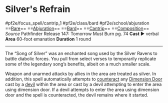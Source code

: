 # Silver's Refrain
#pf2e/focus_spell/cantrip_1 #pf2e/class/bard #pf2e/school/abjuration 
==[Rare](../../../../../TTRPGShare-Pathfinder-2E-Vault/rules/traits/rare.md)== ==[Abjuration](../../../../../TTRPGShare-Pathfinder-2E-Vault/rules/traits/abjuration.md)== ==[Bard](../../../../../TTRPGShare-Pathfinder-2E-Vault/rules/traits/bard.md)== ==[Cantrip](../../../../../TTRPGShare-Pathfinder-2E-Vault/rules/traits/cantrip.md)== ==[Composition](../../../../../TTRPGShare-Pathfinder-2E-Vault/rules/traits/composition.md)==
*Source* Pathfinder Release 147: Tomorrow Must Burn pg. 74
**Cast** ► verbal
**Area** 60-foot emanation
**Duration** 1 round

---
The “Song of Silver” was an enchanted song used by the Silver Ravens to battle diabolic forces. You pull from select verses to temporarily replicate some of the legendary song’s benefits, albeit on a much smaller scale.

Weapon and unarmed attacks by allies in the area are treated as silver. In addition, this spell automatically attempts to [counteract](../../../Rules/Counteracting.md) any [Dimension Door](../../Arcane_Tradition/Level%204/Dimension%20Door.md) cast by a [devil](../../../../../TTRPGShare-Pathfinder-2E-Vault/rules/traits/devil.md) within the area or cast by a devil attempting to enter the area using dimension door. If a devil attempts to enter the area using dimension door and the spell is counteracted, the devil remains where it started.